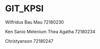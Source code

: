 <h1>GIT_KPSI</h1>
<p>Wilfridus Bau Mau 72180230</p>
<p>Ken Sanio Melenium Thea Agatha 72180234</p>
<p>Christyanson 72180247</p>
